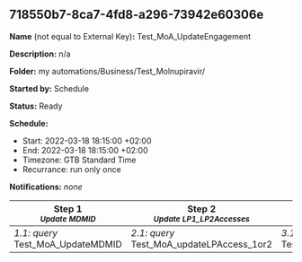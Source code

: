 ## 718550b7-8ca7-4fd8-a296-73942e60306e

**Name** (not equal to External Key)**:** Test_MoA_UpdateEngagement

**Description:** n/a

**Folder:** my automations/Business/Test_Molnupiravir/

**Started by:** Schedule

**Status:** Ready

**Schedule:**

* Start: 2022-03-18 18:15:00 +02:00
* End: 2022-03-18 18:15:00 +02:00
* Timezone: GTB Standard Time
* Recurrance: run only once

**Notifications:** _none_


| Step 1<br>_<small>Update MDMID</small>_ | Step 2<br>_<small>Update LP1_LP2Accesses</small>_ | Step 3<br>_<small>Update LP3Accesses</small>_ | Step 4<br>_<small>Update LP4Accesses</small>_ | Step 5<br>_<small>Update Email1Open</small>_ | Step 6<br>_<small>Update Email2Open</small>_ | Step 7<br>_<small>Update Email3Open</small>_ | Step 8<br>_<small>Update Email4Open</small>_ | Step 9<br>_<small>Update Email5Open</small>_ | Step 10<br>_<small>Update Email6Open</small>_ |
| --- | --- | --- | --- | --- | --- | --- | --- | --- | --- |
| _1.1: query_<br>Test_MoA_UpdateMDMID | _2.1: query_<br>Test_MoA_updateLPAccess_1or2 | _3.1: query_<br>Test_MoA_UpdateLPAccess3 | _4.1: query_<br>Test_MoA_updateLPAccess_4 | _5.1: query_<br>Test_MoA_UpdateEmail1Open | _6.1: query_<br>Test_MoA_updateEmail2Open | _7.1: query_<br>Test_MoA_updateEmail3Open_nontargeted | _8.1: query_<br>Test_MoA_UpdateEmail4Open | _9.1: query_<br>Test_MoA_updateEmail5Open | _10.1: query_<br>Test_MoA_UpdateEmail6Open |
